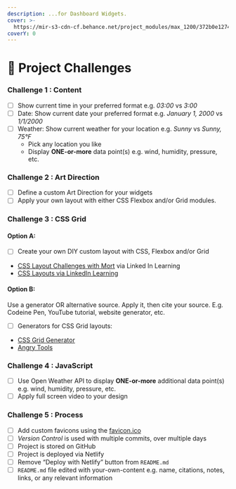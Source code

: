 ```yaml
---
description: ...for Dashboard Widgets.
cover: >-
  https://mir-s3-cdn-cf.behance.net/project_modules/max_1200/372b0e12748107.562e65ae4f019.jpg
coverY: 0
---
```


# 💯 Project Challenges

### Challenge 1 : Content

* [ ] Show current time in your preferred format e.g. _03:00_ vs _3:00_
* [ ] Date: Show current date your preferred format e.g. _January 1, 2000_ vs _1/1/2000_
* [ ] Weather: Show current weather for your location e.g. _Sunny_ vs _Sunny, 75°F_
  * Pick any location you like
  * Display **ONE-or-more** data point(s) e.g. wind, humidity, pressure, etc.

### Challenge 2 : Art Direction

* [ ] Define a custom Art Direction for your widgets
* [ ] Apply your own layout with either CSS Flexbox and/or Grid modules.

### Challenge 3 : CSS Grid

#### Option A:

* [ ] Create your own DIY custom layout with CSS, Flexbox and/or Grid

<!---->

* [CSS Layout Challenges with Mort](https://www.linkedin.com/learning/css-layout-code-challenges/) via Linked In Learning
* [CSS Layouts via LinkedIn Learning](https://www.linkedin.com/learning/css-layouts-from-float-to-flexbox-and-grid)



#### Option B:

Use a generator OR alternative source. Apply it, then cite your source. E.g. Codeine Pen, YouTube tutorial, website generator, etc.

* [ ] Generators for CSS Grid layouts:

<!---->

* [CSS Grid Generator](https://cssgrid-generator.netlify.app/)
* [Angry Tools](https://angrytools.com/css-grid/)

### Challenge 4 : JavaScript

* [ ] Use Open Weather API to display **ONE-or-more** additional data point(s) e.g. wind, humidity, pressure, etc.
* [ ] Apply full screen video to your design

### Challenge 5 : Process

* [ ] Add custom favicons using the [favicon.ico](https://www.favicon.cc/)
* [ ] _Version Control_ is used with multiple commits, over multiple days
* [ ] Project is stored on GitHub
* [ ] Project is deployed via Netlify
* [ ] Remove “Deploy with Netlify” button from `README.md`
* [ ] `README.md` file edited with your-own-content e.g. name, citations, notes, links, or any relevant information
